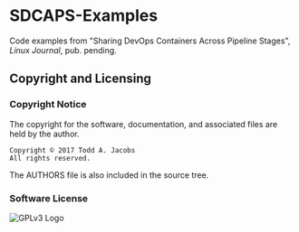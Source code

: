# SDCAPS-Examples
Code examples from "Sharing DevOps Containers Across Pipeline Stages",
*Linux Journal*, pub. pending.

## Copyright and Licensing
### Copyright Notice
The copyright for the software, documentation, and associated files are
held by the author.

    Copyright © 2017 Todd A. Jacobs
    All rights reserved.

The AUTHORS file is also included in the source tree.

### Software License
![GPLv3 Logo](http://www.gnu.org/graphics/gplv3-88x31.png)
